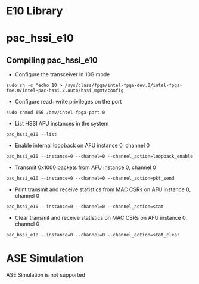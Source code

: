 # E10 Library


# pac_hssi_e10

## Compiling pac_hssi_e10

* Configure the transceiver in 10G mode
```
sudo sh -c "echo 10 > /sys/class/fpga/intel-fpga-dev.0/intel-fpga-fme.0/intel-pac-hssi.2.auto/hssi_mgmt/config
```
* Configure read+write privileges on the port
```
sudo chmod 666 /dev/intel-fpga-port.0
```
* List HSSI AFU instances in the system
```
pac_hssi_e10 --list
```
* Enable internal loopback on AFU instance 0, channel 0
```
pac_hssi_e10 --instance=0 --channel=0 --channel_action=loopback_enable
```
* Transmit 0x1000 packets from AFU instance 0, channel 0
```
pac_hssi_e10 --instance=0 --channel=0 --channel_action=pkt_send
```
* Print transmit and receive statistics from MAC CSRs on AFU instance 0, channel 0
```
pac_hssi_e10 --instance=0 --channel=0 --channel_action=stat
```
* Clear transmit and receive statistics on MAC CSRs on AFU instance 0, channel 0
```
pac_hssi_e10 --instance=0 --channel=0 --channel_action=stat_clear
```

# ASE Simulation
ASE Simulation is not supported
